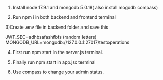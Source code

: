 1) Install node 17.9.1 and mongodb 5.0.18( also install mogodb compass)

2) Run npm i in both backend and frontend terminal

3)Create .env file in backend folder and save this 

JWT_SEC=adhbsafashfbfs (random letters)
MONGODB_URL=mongodb://127.0.0.1:27017/testoperations

4) First run npm start in the server.js terminal.

5) Finally run npm start in app.jsx terminal

6) Use compass to change your admin status.
